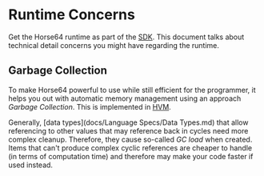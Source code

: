
Runtime Concerns
================

Get the Horse64 runtime as part of the [SDK](
/docs/Resources.md#SDK). This document talks about
technical detail concerns you might have regarding the
runtime.


Garbage Collection
------------------

To make Horse64 powerful to use while still efficient for the
programmer, it helps you out with automatic memory management
using an approach *Garbage Collection*. This is implemented
in [HVM](docs/Resources.md#HVM).

Generally, [data types](docs/Language Specs/Data Types.md) that
allow referencing to other values that may reference back in cycles
need more complex cleanup. Therefore, they cause so-called
*GC load* when created. Items that can't produce complex cyclic
references are cheaper to handle (in terms of computation time)
and therefore may make your code faster if used instead.

